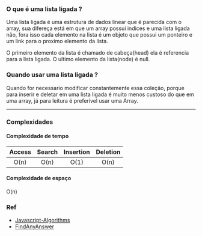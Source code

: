 ### O que é uma lista ligada ?

Uma lista ligada é uma estrutura de dados linear que é parecida com o array, sua difereça está em que um array possui indices e uma lista ligada não, fora isso cada elemento na lista é um objeto que possui um ponteiro e um link para o proximo elemento da lista.

O primeiro elemento da lista é chamado de cabeça(head) ela é referencia para a lista ligada. O ultimo elemento da lista(node) é null.

### Quando usar uma lista ligada ?

Quando for necessario modificar constantemente essa coleção, porque para inserir e deletar em uma lista ligada é muito menos custoso do que em uma array, já para leitura é preferivel usar uma Array.

---

### Complexidades

#### Complexidade de tempo

| Access | Search | Insertion | Deletion |
| :----: | :----: | :-------: | :------: |
|  O(n)  |  O(n)  |   O(1)    |   O(n)   |

#### Complexidade de espaço

O(n)

### Ref

- [Javascript-Algorithms](https://github.com/trekhleb/javascript-algorithms/tree/master/src/data-structures/linked-list)
- [FindAnyAnswer](https://findanyanswer.com/when-should-we-use-linkedlist-in-java)
